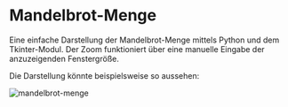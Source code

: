 # Mandelbrot-Menge

Eine einfache Darstellung der Mandelbrot-Menge mittels Python und dem Tkinter-Modul. Der Zoom funktioniert über eine manuelle Eingabe der anzuzeigenden Fenstergröße.

Die Darstellung könnte beispielsweise so aussehen:


![mandelbrot-menge](https://cloud.githubusercontent.com/assets/22920505/23229507/dd54987c-f940-11e6-8739-1ac140c487de.png)
